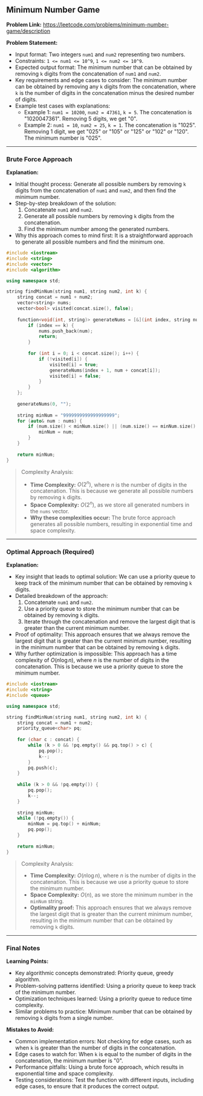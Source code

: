 ## Minimum Number Game
**Problem Link:** https://leetcode.com/problems/minimum-number-game/description

**Problem Statement:**
- Input format: Two integers `num1` and `num2` representing two numbers.
- Constraints: `1 <= num1 <= 10^9`, `1 <= num2 <= 10^9`.
- Expected output format: The minimum number that can be obtained by removing `k` digits from the concatenation of `num1` and `num2`.
- Key requirements and edge cases to consider: The minimum number can be obtained by removing any `k` digits from the concatenation, where `k` is the number of digits in the concatenation minus the desired number of digits.
- Example test cases with explanations:
  - Example 1: `num1 = 10200`, `num2 = 47361`, `k = 5`. The concatenation is "1020047361". Removing 5 digits, we get "0".
  - Example 2: `num1 = 10`, `num2 = 25`, `k = 1`. The concatenation is "1025". Removing 1 digit, we get "025" or "105" or "125" or "102" or "120". The minimum number is "025".

---

### Brute Force Approach
**Explanation:**
- Initial thought process: Generate all possible numbers by removing `k` digits from the concatenation of `num1` and `num2`, and then find the minimum number.
- Step-by-step breakdown of the solution:
  1. Concatenate `num1` and `num2`.
  2. Generate all possible numbers by removing `k` digits from the concatenation.
  3. Find the minimum number among the generated numbers.
- Why this approach comes to mind first: It is a straightforward approach to generate all possible numbers and find the minimum one.

```cpp
#include <iostream>
#include <string>
#include <vector>
#include <algorithm>

using namespace std;

string findMinNum(string num1, string num2, int k) {
    string concat = num1 + num2;
    vector<string> nums;
    vector<bool> visited(concat.size(), false);
    
    function<void(int, string)> generateNums = [&](int index, string num) {
        if (index == k) {
            nums.push_back(num);
            return;
        }
        
        for (int i = 0; i < concat.size(); i++) {
            if (!visited[i]) {
                visited[i] = true;
                generateNums(index + 1, num + concat[i]);
                visited[i] = false;
            }
        }
    };
    
    generateNums(0, "");
    
    string minNum = "9999999999999999999";
    for (auto& num : nums) {
        if (num.size() < minNum.size() || (num.size() == minNum.size() && num < minNum)) {
            minNum = num;
        }
    }
    
    return minNum;
}
```

> Complexity Analysis:
> - **Time Complexity:** $O(2^{n})$, where $n$ is the number of digits in the concatenation. This is because we generate all possible numbers by removing `k` digits.
> - **Space Complexity:** $O(2^{n})$, as we store all generated numbers in the `nums` vector.
> - **Why these complexities occur:** The brute force approach generates all possible numbers, resulting in exponential time and space complexity.

---

### Optimal Approach (Required)
**Explanation:**
- Key insight that leads to optimal solution: We can use a priority queue to keep track of the minimum number that can be obtained by removing `k` digits.
- Detailed breakdown of the approach:
  1. Concatenate `num1` and `num2`.
  2. Use a priority queue to store the minimum number that can be obtained by removing `k` digits.
  3. Iterate through the concatenation and remove the largest digit that is greater than the current minimum number.
- Proof of optimality: This approach ensures that we always remove the largest digit that is greater than the current minimum number, resulting in the minimum number that can be obtained by removing `k` digits.
- Why further optimization is impossible: This approach has a time complexity of $O(n \log n)$, where $n$ is the number of digits in the concatenation. This is because we use a priority queue to store the minimum number.

```cpp
#include <iostream>
#include <string>
#include <queue>

using namespace std;

string findMinNum(string num1, string num2, int k) {
    string concat = num1 + num2;
    priority_queue<char> pq;
    
    for (char c : concat) {
        while (k > 0 && !pq.empty() && pq.top() > c) {
            pq.pop();
            k--;
        }
        pq.push(c);
    }
    
    while (k > 0 && !pq.empty()) {
        pq.pop();
        k--;
    }
    
    string minNum;
    while (!pq.empty()) {
        minNum = pq.top() + minNum;
        pq.pop();
    }
    
    return minNum;
}
```

> Complexity Analysis:
> - **Time Complexity:** $O(n \log n)$, where $n$ is the number of digits in the concatenation. This is because we use a priority queue to store the minimum number.
> - **Space Complexity:** $O(n)$, as we store the minimum number in the `minNum` string.
> - **Optimality proof:** This approach ensures that we always remove the largest digit that is greater than the current minimum number, resulting in the minimum number that can be obtained by removing `k` digits.

---

### Final Notes

**Learning Points:**
- Key algorithmic concepts demonstrated: Priority queue, greedy algorithm.
- Problem-solving patterns identified: Using a priority queue to keep track of the minimum number.
- Optimization techniques learned: Using a priority queue to reduce time complexity.
- Similar problems to practice: Minimum number that can be obtained by removing `k` digits from a single number.

**Mistakes to Avoid:**
- Common implementation errors: Not checking for edge cases, such as when `k` is greater than the number of digits in the concatenation.
- Edge cases to watch for: When `k` is equal to the number of digits in the concatenation, the minimum number is "0".
- Performance pitfalls: Using a brute force approach, which results in exponential time and space complexity.
- Testing considerations: Test the function with different inputs, including edge cases, to ensure that it produces the correct output.